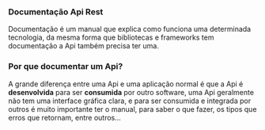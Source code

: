 ### Documentação Api Rest

Documentação é um manual que explica como funciona uma determinada tecnologia, da mesma forma que bibliotecas e frameworks tem documentação a Api também precisa ter uma.

### Por que documentar um Api?

A grande diferença entre uma Api e uma aplicação normal é que a Api é **desenvolvida** para ser **consumida** por outro software, uma Api geralmente não tem uma interface gráfica clara, e para ser consumida e integrada por outros é muito importante ter o manual, para saber o que fazer, os tipos que erros que retornam, entre outros...
